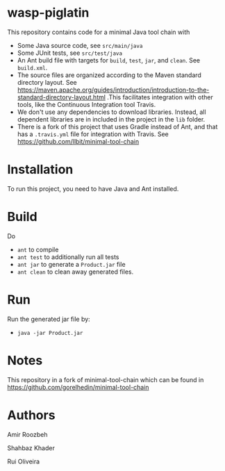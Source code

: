 # wasp-piglatin

This repository contains code for a minimal Java tool chain with

* Some Java source code, see `src/main/java`
* Some JUnit tests, see `src/test/java`
* An Ant build file with targets for `build`, `test`, `jar`, and `clean`. See `build.xml`.
* The source files are organized according to the Maven standard directory layout. See https://maven.apache.org/guides/introduction/introduction-to-the-standard-directory-layout.html .This facilitates integration with other tools, like the Continuous Integration tool Travis.
* We don't use any dependencies to download libraries. Instead, all dependent libraries are in included in the project in the `lib` folder.
* There is a fork of this project that uses Gradle instead of Ant, and that has a `.travis.yml` file for integration with Travis. See https://github.com/llbit/minimal-tool-chain

# Installation

To run this project, you need to have Java and Ant installed.

# Build

Do
* `ant` to compile
* `ant test` to additionally run all tests
* `ant jar` to generate a `Product.jar` file
* `ant clean` to clean away generated files.

# Run

Run the generated jar file by:
* `java -jar Product.jar`

# Notes

This repository in a fork of minimal-tool-chain which can be found in https://github.com/gorelhedin/minimal-tool-chain

# Authors

Amir Roozbeh

Shahbaz Khader

Rui Oliveira
